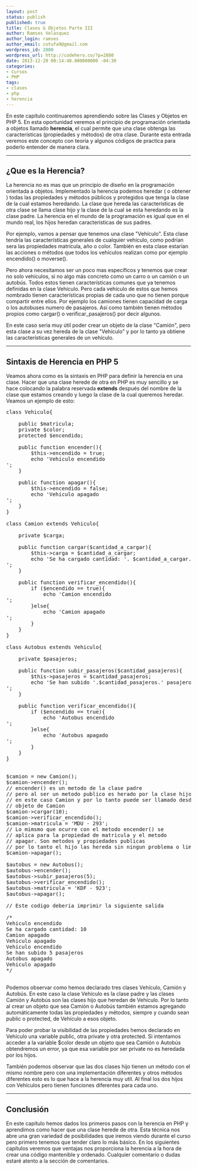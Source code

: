 ```yaml
---
layout: post
status: publish
published: true
title: Clases & Objetos Parte III
author: Ramses Velasquez
author_login: ramses
author_email: cotufa9@gmail.com
wordpress_id: 2880
wordpress_url: http://codehero.co/?p=2880
date: 2013-12-20 00:14:48.000000000 -04:30
categories:
- Cursos
- PHP
tags:
- clases
- php
- herencia
---
```

<p>En este capítulo continuaremos aprendiendo sobre las Clases y Objetos en PHP 5. En esta oportunidad veremos el principio de programación orientada a objetos llamado <strong>herencia</strong>, el cual permite que una clase obtenga las características (propiedades y métodos) de otra clase. Durante esta entrada veremos este concepto con teoría y algunos códigos de practica para poderlo entender de manera clara.</p>

<hr />

<h2>¿Que es la Herencia?</h2>

<p>La herencia no es mas que un principio de diseño en la programación orientada a objetos. Implementado la herencia podemos heredar ( o obtener ) todas las propiedades y métodos públicos y protegidos que tenga la clase de la cual estamos heredando. La clase que hereda las características de otra clase se llama clase hijo y la clase de la cual se esta heredando es la clase padre. La herencia en el mundo de la programación es igual que en el mundo real, los hijos heredan características de sus padres.</p>

<p>Por ejemplo, vamos a pensar que tenemos una clase "Vehículo". Esta clase tendría las características generales de cualquier vehículo, como podrían sera las propiedades matricula, año o color. También en esta clase estarían las acciones o métodos que todos los vehículos realizan como por ejemplo encendido() o moverse().</p>

<p>Pero ahora necesitamos ser un poco mas específicos y tenemos que crear no solo vehículos, si no algo más concreto como un carro o un camión o un autobús. Todos estos tienen características comunes que ya tenemos definidas en la clase Vehículo. Pero cada vehículo de estos que hemos nombrado tienen características propias de cada uno que no tienen porque compartir entre ellos. Por ejemplo los camiones tienen capacidad de carga o los autobuses numero de pasajeros. Así como también tienen métodos propios como cargar() o verificar_pasajeros() por decir algunos.</p>

<p>En este caso seria muy útil poder crear un objeto de la clase "Camión", pero esta clase a su vez hereda de la clase "Vehículo" y por lo tanto ya obtiene las características generales de un vehículo.</p>

<hr />

<h2>Sintaxis de Herencia en PHP 5</h2>

<p>Veamos ahora como es la sintaxis en PHP para definir la herencia en una clase. Hacer que una clase herede de otra en PHP es muy sencillo y se hace colocando la palabra reservada <strong>extends</strong> después del nombre de la clase que estamos creando y luego la clase de la cual queremos heredar. Veamos un ejemplo de esto:</p>

<pre>class Vehiculo{     
    
    public $matricula;
    private $color;
    protected $encendido;
    
    public function encender(){
        $this->encendido = true;
        echo 'Vehiculo encendido <br />';        
    }
    
    public function apagar(){
        $this->encendido = false;
        echo 'Vehiculo apagado <br />';      
    }
}

class Camion extends Vehiculo{  
    
    private $carga;
    
    public function cargar($cantidad_a_cargar){
        $this->carga = $cantidad_a_cargar;
        echo 'Se ha cargado cantidad: '. $cantidad_a_cargar. ' <br />';
    }
    
    public function verificar_encendido(){
        if ($encendido == true){
            echo 'Camion encendido <br />';  
        }else{
            echo 'Camion apagado <br />';
        }
    }
}

class Autobus extends Vehiculo{
    
    private $pasajeros;
    
    public function subir_pasajeros($cantidad_pasajeros){
        $this->pasajeros = $cantidad_pasajeros;
        echo 'Se han subido '.$cantidad_pasajeros.' pasajeros <br />';
    }
    
    public function verificar_encendido(){
        if ($encendido == true){
            echo 'Autobus encendido <br />'; 
        }else{
            echo 'Autobus apagado <br />';
        }
    }
}


$camion = new Camion();
$camion->encender(); 
// encender() es un metodo de la clase padre
// pero al ser un metodo publico es herado por la clase hijo 
// en este caso Camion y por lo tanto puede ser llamado desde un 
// objeto de Camion
$camion->cargar(10);
$camion->verificar_encendido();
$camion->matricula = 'MDU - 293';
// Lo mimsmo que ocurre con el metodo encender() se 
// aplica para la propiedad de matricula y el metodo 
// apagar. Son metodos y propiedades publicas
// por lo tanto el hijo las hereda sin ningun problema o limitacion
$camion->apagar();

$autobus = new Autobus();
$autobus->encender();
$autobus->subir_pasajeros(5);
$autobus->verificar_encendido();
$autobus->matricula = 'KDF - 923';
$autobus->apagar();

// Este codigo deberia imprimir la siguiente salida 

/*
Vehiculo encendido 
Se ha cargado cantidad: 10 
Camion apagado 
Vehi­culo apagado 
Vehiculo encendido 
Se han subido 5 pasajeros 
Autobus apagado 
Vehiculo apagado 
*/

</pre>

<p>Podemos observar como hemos declarado tres clases Vehículo, Camión y Autobús. En este caso la clase Vehículo es la clase padre y las clases Camión y Autobús son las clases hijo que heredan de Vehículo. Por lo tanto al crear un objeto que sea Camión o Autobús también estamos agregando automáticamente todas las propiedades y métodos, siempre y cuando sean public o protected, de Vehículo a esos objeto.</p>

<p>Para poder probar la visibilidad de las propiedades hemos declarado en Vehículo una variable public, otra private y otra protected. Si intentamos acceder a la variable $color desde un objeto que sea Camión o Autobús obtendremos un error, ya que esa variable por ser private no es heredada por los hijos.</p>

<p>También podemos observar que las dos clases hijo tienen un método con el mismo nombre pero con una implementación diferentes y otros métodos diferentes esto es lo que hace a la herencia muy util. Al final los dos hijos con Vehículos pero tienen funciones diferentes para cada uno.</p>

<hr />

<h2>Conclusión</h2>

<p>En este capítulo hemos dados los primeros pasos con la herencia en PHP y aprendimos como hacer que una clase herede de otra. Esta técnica nos abre una gran variedad de posibilidades que iremos viendo durante el curso pero primero tenemos que tender claro lo más básico. En los siguientes capítulos veremos que ventajas nos proporciona la herencia a la hora de crear una código mantenible y ordenado. Cualquier comentario o dudas estaré atento a la sección de comentarios.</p>
